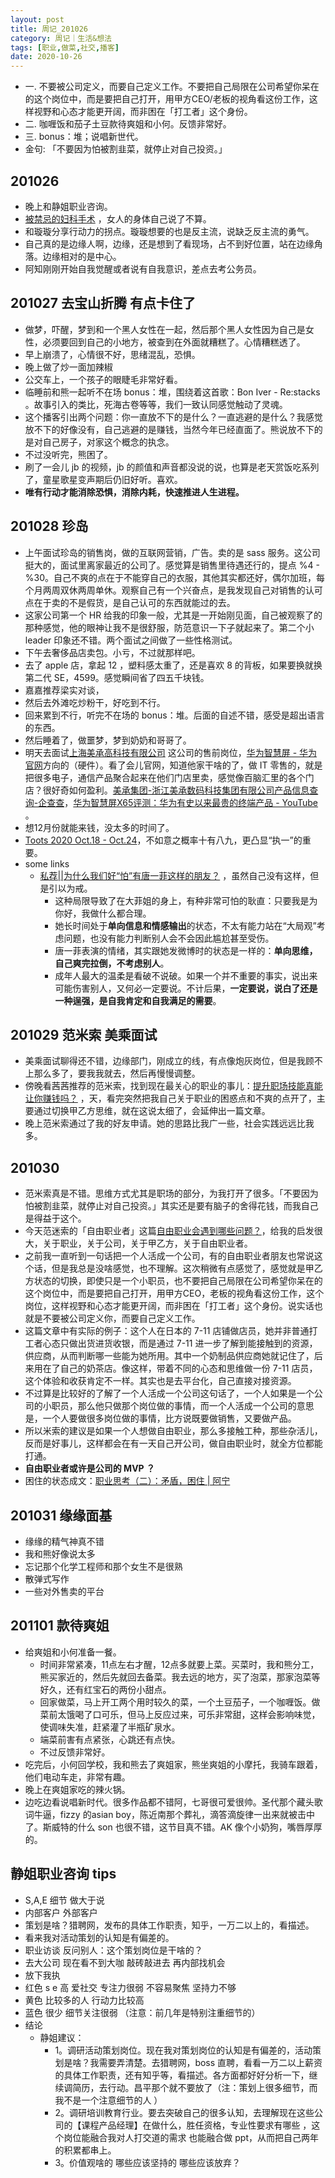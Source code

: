 ```yaml
---
layout: post
title: 周记_201026
category: 周记｜生活&想法
tags: [职业,做菜,社交,播客]
date: 2020-10-26
---
```

- 一. 不要被公司定义，而要自己定义工作。不要把自己局限在公司希望你呆在的这个岗位中，而是要把自己打开，用甲方CEO/老板的视角看这份工作，这样视野和心态才能更开阔，而非困在「打工者」这个身份。
- 二. 咖喱饭和茄子土豆款待爽姐和小何。反馈非常好。
- 三. bonus：堆；说唱新世代。
- 金句: 「不要因为怕被割韭菜，就停止对自己投资。」


## 201026
  - 晚上和静姐职业咨询。
  - [被禁忌的妇科手术](https://mp.weixin.qq.com/s/wdVdmHbN1D-ypv3OycIlug) ，女人的身体自己说了不算。
  - 和璇璇分享行动力的拐点。璇璇想要的也是反主流，说缺乏反主流的勇气。
  - 自己真的是边缘人啊，边缘，还是想到了看现场，占不到好位置，站在边缘角落。边缘相对的是中心。
  - 阿知刚刚开始自我觉醒或者说有自我意识，差点去考公务员。

## 201027 去宝山折腾 有点卡住了
  - 做梦，吓醒，梦到和一个黑人女性在一起，然后那个黑人女性因为自己是女性，必须要回到自己的小地方，被查到在外面就糟糕了。心情糟糕透了。
  - 早上崩溃了，心情很不好，思绪混乱，恐惧。
  - 晚上做了炒一面加辣椒
  - 公交车上，一个孩子的眼睫毛非常好看。
  - 临睡前和熊一起听不在场 bonus：堆，围绕着这首歌：Bon Iver - Re:stacks 。故事引入的类比，死海古卷等等，我们一致认同感觉触动了灵魂。
  - 这个播客引出两个问题：你一直放不下的是什么？一直逃避的是什么？我感觉放不下的好像没有，自己逃避的是赚钱，当然今年已经直面了。熊说放不下的是对自己房子，对家这个概念的执念。
  - 不过没听完，熊困了。
  - 刷了一会儿 jb 的视频，jb 的颜值和声音都没说的说，也算是老天赏饭吃系列了，童星歌星变声期后仍旧好听。喜欢。
  - **唯有行动才能消除恐惧，消除内耗，快速推进人生进程。**

## 201028 珍岛
  - 上午面试珍岛的销售岗，做的互联网营销，广告。卖的是 sass 服务。这公司挺大的，面试里离家最近的公司了。感觉算是销售里待遇还行的，提点 %4 - %30。自己不爽的点在于不能穿自己的衣服，其他其实都还好，偶尔加班，每个月两周双休两周单休。观察自己有一个兴奋点，是我发现自己对销售的认可点在于卖的不是假货，是自己认可的东西就能过的去。
  - 这家公司第一个 HR 给我的印象一般，尤其是一开始刚见面，自己被观察了的那种感觉，他的眼神让我不是很舒服，防范意识一下子就起来了。第二个小 leader 印象还不错。两个面试之间做了一些性格测试。
  - 下午去奢侈品店卖包。小亏，不过就那样吧。
  - 去了 apple  店，拿起 12 ，塑料感太重了，还是喜欢 8 的背板，如果要换就换第二代 SE，4599。感觉瞬间省了四五千块钱。
  - 嘉嘉推荐梁实对谈，
  - 然后去外滩吃炒粉干，好吃到不行。
  - 回来累到不行，听完不在场的 bonus：堆。后面的自述不错，感受是超出语言的东西。 
  - 然后睡着了，做噩梦，梦到奶奶和哥哥了。
  - 明天去面试[上海美承高科技有限公司](http://www.mc2.com.cn/About-us) 这公司的售前岗位，[华为智慧屏 - 华为官网](https://consumer.huawei.com/cn/visions/)方向的（硬件）。看了会儿官网，知道他家干啥的了，做 IT 零售的，就是把很多电子，通信产品聚合起来在他们门店里卖，感觉像百脑汇里的各个门店？很好奇如何盈利。[美承集团-浙江美承数码科技集团有限公司产品信息查询-企查查](https://www.qcc.com/product/e9979627-d26b-4a52-a10a-27ed2bd762eb.html)，[华为智慧屏X65评测：华为有史以来最贵的终端产品 - YouTube](https://www.youtube.com/watch?v=Bcx5Aad4wEE) 。
  - 想12月份就能来钱，没太多的时间了。
  - [Toots 2020 Oct.18 - Oct.24](https://z.arlmy.me/posts/MastodonArchives/2020/MastodonTootsArchives_20201024/)，不如意之概率十有八九，更凸显“执一”的重要。
  - some links
    - [私荐||为什么我们好“怕”有唐一菲这样的朋友？](https://mp.weixin.qq.com/s/Pl1_kmZLGjNTHUbBc_oLvA) ，虽然自己没有这样，但是引以为戒。
      - 这种局限导致了在大菲姐的身上，有种非常可怕的耿直：只要我是为你好，我做什么都合理。
      - 她长时间处于**单向信息和情感输出**的状态，不太有能力站在“大局观”考虑问题，也没有能力判断别人会不会因此尴尬甚至受伤。
      - 唐一菲表演的情绪，其实跟她发微博时的状态是一样的：**单向思维，自己爽完拉倒，不考虑别人**。
      - 成年人最大的温柔是看破不说破。如果一个并不重要的事实，说出来可能伤害别人，又何必一定要说。不计后果，**一定要说，说白了还是一种逞强，是自我肯定和自我满足的需要**。

## 201029 范米索 美乘面试
  - 美乘面试聊得还不错，边缘部门，刚成立的线，有点像炮灰岗位，但是我顾不上那么多了，要我我就去，然后再慢慢调整。
  - 傍晚看茜茜推荐的范米索，找到现在最关心的职业的事儿：[提升职场技能真能让你赚钱吗？](https://mp.weixin.qq.com/s/q6GM_qsawKcCIYboaiJHZA) ，天，看完突然把我自己关于职业的困惑点和不爽的点开了，主要通过切换甲乙方思维，就在这说太细了，会延伸出一篇文章。
  - 晚上范米索通过了我的好友申请。她的思路比我广一些，社会实践远远比我多。

## 201030 
  - 范米索真是不错。思维方式尤其是职场的部分，为我打开了很多。「不要因为怕被割韭菜，就停止对自己投资。」其实还是要有脑子的舍得花钱，而我自己是得益于这个。
  - 今天范迷索的「自由职业者」这篇[自由职业会遇到哪些问题？](https://mp.weixin.qq.com/s/_TNow35j-pF6fPW2QU4c7A)，给我的启发很大，关于职业，关于公司，关于甲乙方，关于自由职业者。
  - 之前我一直听到一句话把一个人活成一个公司，有的自由职业者朋友也常说这个话，但是我总是没啥感觉，也不理解。这次稍微有点感觉了，感觉就是甲乙方状态的切换，即使只是一个小职员，也不要把自己局限在公司希望你呆在的这个岗位中，而是要把自己打开，用甲方CEO，老板的视角看这份工作，这个岗位，这样视野和心态才能更开阔，而非困在「打工者」这个身份。说实话也就是不要被公司定义你，而要自己定义工作。
  - 这篇文章中有实际的例子：这个人在日本的 7-11 店铺做店员，她并非普通打工者心态只做出货进货收银，而是通过 7-11 进一步了解到能接触到的资源，供应商，从而判断哪一些能为她所用。其中一个奶制品供应商她就记住了，后来用在了自己的奶茶店。像这样，带着不同的心态和思维做一份 7-11 店员，这个体验和收获肯定不一样。其实也是去平台化，自己直接对接资源。
  - 不过算是比较好的了解了一个人活成一个公司这句话了，一个人如果是一个公司的小职员，那么他只做那个岗位做的事情，而一个人活成一个公司的意思是，一个人要做很多岗位做的事情，比方说既要做销售，又要做产品。
  - 所以米索的建议是如果一个人想做自由职业，那么多接触工种，那些杂活儿，反而是好事儿，这样都会在有一天自己开公司，做自由职业时，就全方位都能打通。
  - **自由职业者或许是公司的 MVP ？**
  - 困住的状态成文：[职业思考（二）：矛盾，困住 | 阿宁](https://www.huyuning.com/2020/10/30/2020-10-30-occupation_thinking2/)

## 201031 缘缘面基
  - 缘缘的精气神真不错
  - 我和熊好像说太多
  - 忘记那个化学工程师和那个女生不是很熟
  - 散弹式写作
  - 一些对外售卖的平台

## 201101 款待爽姐
  - 给爽姐和小何准备一餐。
    - 时间非常紧凑，11点左右才醒，12点多就要上菜。买菜时，我和熊分工，熊买家近的，然后先就回去备菜。我去远的地方，买了泡菜，那家泡菜等好久，还有红宝石的两份小甜点。
    - 回家做菜，马上开工两个用时较久的菜，一个土豆茄子，一个咖喱饭。做菜前太饿喝了口可乐，但马上反应过来，可乐非常甜，这样会影响味觉，使调味失准，赶紧灌了半瓶矿泉水。
    - 端菜前害有点紧张，心跳还有点快。
    - 不过反馈非常好。
  - 吃完后，小何回学校，我和熊去了爽姐家，熊坐爽姐的小摩托，我骑车跟着，他们电动车走，非常有趣。
  - 晚上在爽姐家吃的辣火锅。
  - 边吃边看说唱新时代。很多作品都不错阿，七哥很可爱很帅。圣代那个藏头歌词牛逼，fizzy 的asian boy，陈近南那个葬礼，滴答滴旋律一出来就被击中了。斯威特的什么 son 也很不错，这节目真不错。AK 像个小奶狗，嘴唇厚厚的。

## 静姐职业咨询 tips
  - S,A,E 细节 做大于说
  - 内部客户 外部客户 
  - 策划是啥？猎聘网，发布的具体工作职责，知乎，一万二以上的，看描述。
  - 看来我对活动策划的认知是有偏差的。
  - 职业访谈 反问别人：这个策划岗位是干啥的？
  - 去大公司 现在看不到大咖 敲砖敲进去 再内部找机会
  - 放下我执
  - 红色  s e 高 爱社交 专注力很弱 不容易聚焦 坚持力不够 
  - 黄色 比较多的人 行动力比较高
  - 蓝色 很少 细节关注很弱 （注意：前几年是特别注重细节的）
  - 结论
    - 静姐建议：
      - 1。调研活动策划岗位。现在我对策划岗位的认知是有偏差的，活动策划是啥？我需要弄清楚。去猎聘网，boss 直聘，看看一万二以上薪资的具体工作职责，还有知乎等，看描述。各方面都好好分析一下，继续调简历，去行动。昌平那个就不要放了（注：策划上很多细节，而我不是一个注意细节的人 ）
      - 2。调研培训教育行业。要去突破自己的很多认知，去理解现在这些公司的【课程产品经理】在做什么，胜任资格，专业性要求有哪些 ，这个岗位能融合我对人打交道的需求 也能融合做 ppt，从而把自己两年的积累都串上。
      - 3。价值观啥的 哪些应该坚持的 哪些应该放弃？
